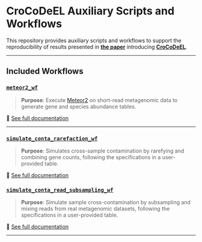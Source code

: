 # CroCoDeEL Auxiliary Scripts and Workflows

This repository provides auxiliary scripts and workflows to support the reproducibility of results presented in **[the paper](https://doi.org/10.1101/2025.01.15.633153 )** introducing **[CroCoDeEL](https://github.com/metagenopolis/CroCoDeEL)**.


---

## Included Workflows

### [`meteor2_wf`](./meteor2_wf)

> **Purpose**: Execute [Meteor2](https://github.com/metagenopolis/Meteor) on short-read metagenomic data to generate gene and species abundance tables.

📘 [See full documentation](./meteor2_wf/README.md)

---

### [`simulate_conta_rarefaction_wf`](./simulate_conta_rarefaction_wf)

> **Purpose**: Simulates cross-sample contamination by rarefying and combining gene counts, following the specifications in a user-provided table.

📘 [See full documentation](./simulate_conta_rarefaction_wf/README.md)


### [`simulate_conta_read_subsampling_wf`](./simulate_conta_read_subsampling_wf)

> **Purpose**: Simulate sample cross-contamination by subsampling and mixing reads from real metagenomic datasets, following the specifications in a user-provided table.

📘 [See full documentation](./simulate_conta_read_subsampling_wf/README.md)

---

